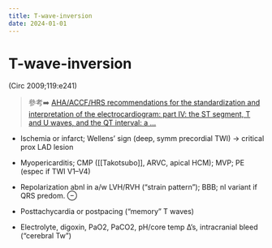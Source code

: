 ```yaml
---
title: T-wave-inversion
date: 2024-01-01
---
```

# T-wave-inversion
(Circ 2009;119:e241)

> 參考➡️ [AHA/ACCF/HRS recommendations for the standardization and interpretation of the electrocardiogram: part IV: the ST segment, T and U waves, and the QT interval: a …](https://www.ahajournals.org/doi/abs/10.1161/circulationaha.108.191096)

* Ischemia or infarct; Wellens’ sign (deep, symm precordial TWI) → critical prox LAD lesion

* Myopericarditis; CMP ([[Takotsubo]], ARVC, apical HCM); MVP; PE (espec if TWI V1–V4)

* Repolarization abnl in a/w LVH/RVH (“strain pattern”); BBB; nl variant if QRS predom. ⊖

* Posttachycardia or postpacing (“memory” T waves)

* Electrolyte, digoxin, PaO2, PaCO2, pH/core temp ∆’s, intracranial bleed (“cerebral Tw”)
